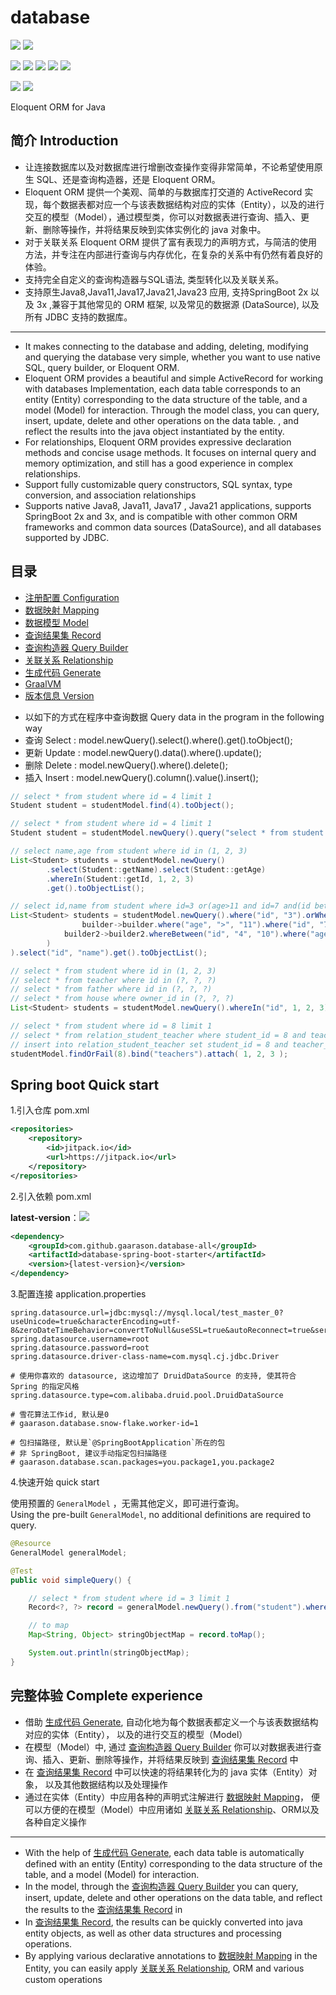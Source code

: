 # database

[![](https://jitpack.io/v/gaarason/database-all.svg)](https://jitpack.io/#gaarason/database-all)
[![](https://img.shields.io/github/stars/gaarason/database-all)](https://github.com/gaarason/database-all)

[![](https://img.shields.io/badge/JDK-8-green.svg)]()
[![](https://img.shields.io/badge/JDK-11-green.svg)]()
[![](https://img.shields.io/badge/JDK-17-green.svg)]()
[![](https://img.shields.io/badge/JDK-21-green.svg)]()
[![](https://img.shields.io/badge/JDK-23-green.svg)]()

[![](https://img.shields.io/badge/SpringBoot-v2.x-blue.svg)]()
[![](https://img.shields.io/badge/SpringBoot-v3.x-blue.svg)]()


Eloquent ORM for Java

## 简介 Introduction

- 让连接数据库以及对数据库进行增删改查操作变得非常简单，不论希望使用原生 SQL、还是查询构造器，还是 Eloquent ORM。
- Eloquent ORM 提供一个美观、简单的与数据库打交道的 ActiveRecord
  实现，每个数据表都对应一个与该表数据结构对应的实体（Entity），以及的进行交互的模型（Model），通过模型类，你可以对数据表进行查询、插入、更新、删除等操作，并将结果反映到实体实例化的 java 对象中。
- 对于关联关系 Eloquent ORM 提供了富有表现力的声明方式，与简洁的使用方法，并专注在内部进行查询与内存优化，在复杂的关系中有仍然有着良好的体验。
- 支持完全自定义的查询构造器与SQL语法, 类型转化以及关联关系。
- 支持原生Java8,Java11,Java17,Java21,Java23 应用, 支持SpringBoot 2x 以及 3x ,兼容于其他常见的 ORM 框架, 以及常见的数据源 (DataSource), 以及所有 JDBC 支持的数据库。
***
- It makes connecting to the database and adding, deleting, modifying and querying the database very simple, whether you want to use native SQL, query builder, or Eloquent ORM.
- Eloquent ORM provides a beautiful and simple ActiveRecord for working with databases
  Implementation, each data table corresponds to an entity (Entity) corresponding to the data structure of the table, and a model (Model) for interaction. Through the model class, you can query, insert, update, delete and other operations on the data table. , and reflect the results into the java object instantiated by the entity.
- For relationships, Eloquent ORM provides expressive declaration methods and concise usage methods. It focuses on internal query and memory optimization, and still has a good experience in complex relationships.
- Support fully customizable query constructors, SQL syntax, type conversion, and association relationships
- Supports native Java8, Java11, Java17 , Java21 applications, supports SpringBoot 2x and 3x, and is compatible with other common ORM frameworks and common data sources (DataSource), and all databases supported by JDBC.

## 目录

* [注册配置 Configuration](/document/bean.md)
* [数据映射 Mapping](/document/mapping.md)
* [数据模型 Model](/document/model.md)
* [查询结果集 Record](/document/record.md)
* [查询构造器 Query Builder](/document/query.md)
* [关联关系 Relationship](/document/relationship.md)
* [生成代码 Generate](/document/generate.md)
* [GraalVM](/document/graalvm.md)
* [版本信息 Version](/document/version.md)

- 以如下的方式在程序中查询数据 Query data in the program in the following way
- 查询 Select : model.newQuery().select().where().get().toObject();
- 更新 Update : model.newQuery().data().where().update();
- 删除 Delete : model.newQuery().where().delete();
- 插入 Insert : model.newQuery().column().value().insert();

```java
// select * from student where id = 4 limit 1
Student student = studentModel.find(4).toObject();

// select * from student where id = 4 limit 1
Student student = studentModel.newQuery().query("select * from student where id= ? limit ? ", 4, 1).toObject();

// select name,age from student where id in (1, 2, 3)
List<Student> students = studentModel.newQuery()
        .select(Student::getName).select(Student::getAge)
        .whereIn(Student::getId, 1, 2, 3)
        .get().toObjectList();

// select id,name from student where id=3 or(age>11 and id=7 and(id between 4 and 10 and age>11))
List<Student> students = studentModel.newQuery().where("id", "3").orWhere(
                builder->builder.where("age", ">", "11").where("id", "7").andWhere(
            builder2->builder2.whereBetween("id", "4", "10").where("age", ">", "11")
        )
).select("id", "name").get().toObjectList();

// select * from student where id in (1, 2, 3)
// select * from teacher where id in (?, ?, ?)
// select * from father where id in (?, ?, ?)
// select * from house where owner_id in (?, ?, ?)
List<Student> students = studentModel.newQuery().whereIn("id", 1, 2, 3).get().with("teacher.father.house").toObjectList();

// select * from student where id = 8 limit 1
// select * from relation_student_teacher where student_id = 8 and teacher_id in (1, 2, 3)
// insert into relation_student_teacher set student_id = 8 and teacher_id = 3
studentModel.findOrFail(8).bind("teachers").attach( 1, 2, 3 );
```

## Spring boot Quick start

1.引入仓库 pom.xml

```xml
<repositories>
    <repository>
        <id>jitpack.io</id>
        <url>https://jitpack.io</url>
    </repository>
</repositories>
```

2.引入依赖 pom.xml

**latest-version**：![](https://jitpack.io/v/gaarason/database-all.svg)

```xml
<dependency>
    <groupId>com.github.gaarason.database-all</groupId>
    <artifactId>database-spring-boot-starter</artifactId>
    <version>{latest-version}</version>
</dependency>
```

3.配置连接 application.properties

```properties
spring.datasource.url=jdbc:mysql://mysql.local/test_master_0?useUnicode=true&characterEncoding=utf-8&zeroDateTimeBehavior=convertToNull&useSSL=true&autoReconnect=true&serverTimezone=Asia/Shanghai
spring.datasource.username=root
spring.datasource.password=root
spring.datasource.driver-class-name=com.mysql.cj.jdbc.Driver

# 使用你喜欢的 datasource, 这边增加了 DruidDataSource 的支持, 使其符合 Spring 的指定风格
spring.datasource.type=com.alibaba.druid.pool.DruidDataSource

# 雪花算法工作id, 默认是0
# gaarason.database.snow-flake.worker-id=1

# 包扫描路径, 默认是`@SpringBootApplication`所在的包
# 非 SpringBoot, 建议手动指定包扫描路径
# gaarason.database.scan.packages=you.package1,you.package2
```

4.快速开始 quick start

使用预置的 `GeneralModel` ，无需其他定义，即可进行查询。   
Using the pre-built `GeneralModel`, no additional definitions are required to query.

```java
@Resource
GeneralModel generalModel;

@Test
public void simpleQuery() {

    // select * from student where id = 3 limit 1
    Record<?, ?> record = generalModel.newQuery().from("student").where("id", 3).firstOrFail();

    // to map
    Map<String, Object> stringObjectMap = record.toMap();

    System.out.println(stringObjectMap);
}

```

## 完整体验 Complete experience

- 借助 [生成代码 Generate](/document/generate.md), 自动化地为每个数据表都定义一个与该表数据结构对应的实体（Entity）， 以及的进行交互的模型（Model）
- 在模型（Model）中, 通过 [查询构造器 Query Builder](/document/query.md) 你可以对数据表进行查询、插入、更新、删除等操作，并将结果反映到 [查询结果集 Record](/document/record.md) 中
- 在 [查询结果集 Record](/document/record.md) 中可以快速的将结果转化为的 java 实体（Entity）对象， 以及其他数据结构以及处理操作
- 通过在实体（Entity）中应用各种的声明式注解进行 [数据映射 Mapping](/document/mapping.md)， 便可以方便的在模型（Model）中应用诸如 [关联关系 Relationship](/document/relationship.md)、ORM以及各种自定义操作
***
- With the help of [生成代码 Generate](/document/generate.md), each data table is automatically defined with an entity (Entity) corresponding to the data structure of the table, and a model (Model) for interaction.
- In the model, through the [查询构造器 Query Builder](/document/query.md) you can query, insert, update, delete and other operations on the data table, and reflect the results to the [查询结果集 Record](/document/record.md) in
- In [查询结果集 Record](/document/record.md), the results can be quickly converted into java entity objects, as well as other data structures and processing operations.
- By applying various declarative annotations to [数据映射 Mapping](/document/mapping.md) in the Entity, you can easily apply [关联关系 Relationship](/document/relationship.md), ORM and various custom operations
